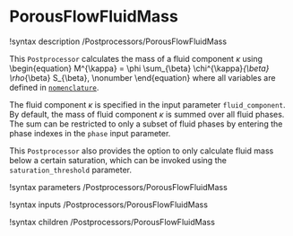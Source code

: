 # PorousFlowFluidMass
!syntax description /Postprocessors/PorousFlowFluidMass

This `Postprocessor` calculates the mass of a fluid component $\kappa$ using
\begin{equation}
M^{\kappa} = \phi \sum_{\beta} \chi^{\kappa}_{\beta} \rho_{\beta} S_{\beta}, \nonumber
\end{equation}
where all variables are defined in [`nomenclature`](/porous_flow/nomenclature.md).

The fluid component $\kappa$ is specified in the input parameter `fluid_component`.
By default, the mass of fluid component $\kappa$ is summed over all fluid phases. The
sum can be restricted to only a subset of fluid phases by entering the phase indexes
in the `phase` input parameter.

This `Postprocessor` also provides the option to only calculate fluid mass below a
certain saturation, which can be invoked using the `saturation_threshold` parameter.

!syntax parameters /Postprocessors/PorousFlowFluidMass

!syntax inputs /Postprocessors/PorousFlowFluidMass

!syntax children /Postprocessors/PorousFlowFluidMass
